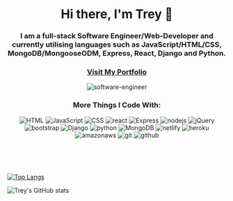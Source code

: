 <h1 align="center">Hi there, I'm Trey 👋 </h1>

<h3 align=center>I am a full-stack Software Engineer/Web-Developer and currently utilising languages such as JavaScript/HTML/CSS, MongoDB/MongooseODM, Express, React, Django and Python.</h3>

<h3 align="center"><a href='https://treytowers.netlify.app/'>Visit My Portfolio</a></h3>

<p align="center">
  <img alt="software-engineer" src="https://media.giphy.com/media/qgQUggAC3Pfv687qPC/giphy.gif" />
</p>



<h3 align="center">More Things I Code With:</h3>
<p align="center">
  <img alt="HTML" src="https://img.shields.io/badge/HTML-239120?style=for-the-badge&logo=html5&logoColor=white" />
  <img alt="JavaScript" src="https://img.shields.io/badge/JavaScript-F7DF1E?style=for-the-badge&logo=javascript&logoColor=black" />
  <img alt="CSS" src="https://img.shields.io/badge/CSS-239120?&style=for-the-badge&logo=css3&logoColor=white" />
  <img alt="react" src="https://img.shields.io/badge/React-20232A?style=for-the-badge&logo=react&logoColor=61DAFB" />
  <img alt="Express" src="https://img.shields.io/badge/Express.js-404D59?style=for-the-badge" />
  <img alt="nodejs" src="https://img.shields.io/badge/Node.js-43853D?style=for-the-badge&logo=node.js&logoColor=white" />
  <img alt="jQuery" src="https://img.shields.io/badge/jQuery-0769AD?style=for-the-badge&logo=jquery&logoColor=white" />
  <img alt="bootstrap" src="https://img.shields.io/badge/Bootstrap-563D7C?style=for-the-badge&logo=bootstrap&logoColor=white" />
  <img alt="Django" src="https://img.shields.io/badge/Django-092E20?style=for-the-badge&logo=django&logoColor=white" />
  <img alt="python" src="https://img.shields.io/badge/Python-3776AB?style=for-the-badge&logo=python&logoColor=white" />
  <img alt="MongoDB" src="https://img.shields.io/badge/MongoDB-4EA94B?style=for-the-badge&logo=mongodb&logoColor=white" />
  <img alt="netlify" src="https://img.shields.io/badge/Netlify-00C7B7?style=for-the-badge&logo=netlify&logoColor=white" />
  <img alt="heroku" src="https://img.shields.io/badge/Heroku-430098?style=for-the-badge&logo=heroku&logoColor=white" />
  <img alt="amazonaws" src="https://img.shields.io/badge/Amazon_AWS-232F3E?style=for-the-badge&logo=amazon-aws&logoColor=white" />
  <img alt="git" src="https://img.shields.io/badge/GIT-E44C30?style=for-the-badge&logo=git&logoColor=white" />
  <img alt="github" src="https://img.shields.io/badge/GitHub-100000?style=for-the-badge&logo=github&logoColor=white" />
</p>  

<br/>
<br/>
<br/>
  
[![Top Langs](https://github-readme-stats.vercel.app/api/top-langs/?username=Treyceratops&layout=compact)](https://github.com/Treyceratops/github-readme-stats)

![Trey's GitHub stats](https://github-readme-stats.vercel.app/api?username=Treyceratops)

<!--
**Treyceratops/Treyceratops** is a ✨ _special_ ✨ repository because its `README.md` (this file) appears on your GitHub profile.

Here are some ideas to get you started:

- 🔭 I’m currently working on ...
- 🌱 I’m currently learning ...
- 👯 I’m looking to collaborate on ...
- 🤔 I’m looking for help with ...
- 💬 Ask me about ...
- 📫 How to reach me: ...
- 😄 Pronouns: ...
- ⚡ Fun fact: ...
-->
